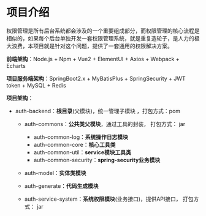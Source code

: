 # 项目介绍

权限管理是所有后台系统都会涉及的一个重要组成部分，而权限管理的核心流程是相似的，如果每个后台单独开发一套权限管理系统，就是重复造轮子，是人力的极大浪费，本项目就是针对这个问题，提供了一套通用的权限解决方案。

**前端架构**：Node.js + Npm + Vue2 + ElementUI + Axios + Webpack + Echarts

**项目服务端架构**：SpringBoot2.x + MyBatisPlus + SpringSecurity + JWT token + MySQL + Redis

**项目架构**：

- auth-backend：**根目录**(父模块)，统一管理子模块 ，打包方式：pom

  - auth-commons：**公共类父模块**，通过工具的封装， 打包方式： jar
    - auth-common-log：**系统操作日志模块**
    - auth-common-core：**核心工具类**
    - auth-common-util：**service模块工具类**
    - auth-common-security：**spring-security业务模块**

  - auth-model：**实体类模块**

  - auth-generate：**代码生成模块**

  - auth-service-system：**系统权限模块**(业务接口)，提供API接口， 打包方式： jar

